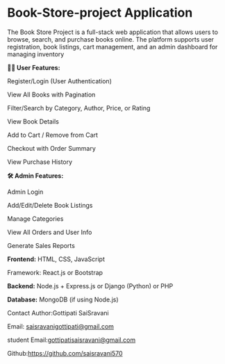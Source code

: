 # Book-Store-project Application 

The Book Store Project is a full-stack web application that allows users to browse, search, and purchase books online. The platform supports user registration, book listings, cart management, and an admin dashboard for managing inventory 

**🧑‍💻 User Features:**

Register/Login (User Authentication)

View All Books with Pagination

Filter/Search by Category, Author, Price, or Rating

View Book Details

Add to Cart / Remove from Cart

Checkout with Order Summary

View Purchase History

**🛠️ Admin Features:**

Admin Login

Add/Edit/Delete Book Listings

Manage Categories

View All Orders and User Info

Generate Sales Reports

**Frontend:**
HTML, CSS, JavaScript

Framework: React.js or Bootstrap

**Backend:**
Node.js + Express.js or Django (Python) or PHP

**Database:**
MongoDB (if using Node.js)

Contact Author:Gottipati SaiSravani

Email: saisravanigottipati@gmail.com

student Email:gottipatisaisravani@gmail.com

Github:https://github.com/saisravani570
